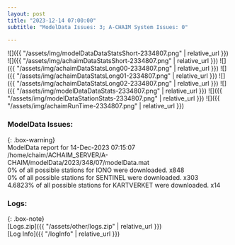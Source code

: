```yaml
---
layout: post
title: "2023-12-14 07:00:00"
subtitle: "ModelData Issues: 3; A-CHAIM System Issues: 0"

---
```


![]({{ "/assets/img/modelDataDataStatsShort-2334807.png" | relative_url }})
![]({{ "/assets/img/achaimDataStatsShort-2334807.png" | relative_url }})
![]({{ "/assets/img/achaimDataStatsLong00-2334807.png" | relative_url }})
![]({{ "/assets/img/achaimDataStatsLong01-2334807.png" | relative_url }})
![]({{ "/assets/img/achaimDataStatsLong02-2334807.png" | relative_url }})
![]({{ "/assets/img/modelDataDataStats-2334807.png" | relative_url }})
![]({{ "/assets/img/modelDataStationStats-2334807.png" | relative_url }})
![]({{ "/assets/img/achaimRunTime-2334807.png" | relative_url }})


### ModelData Issues:  
  
{: .box-warning}  
 ModelData report for 14-Dec-2023 07:15:07   
 /home/chaim/ACHAIM_SERVER/A-CHAIM/modelData/2023/348/07/modelData.mat   
 0% of all possible stations for IONO were downloaded. x848   
 0% of all possible stations for SENTINEL were downloaded. x303   
 4.6823% of all possible stations for KARTVERKET were downloaded. x14   
  


### Logs:  
  
{: .box-note}  
[Logs.zip]({{ "/assets/other/logs.zip" | relative_url }})  
[Log Info]({{ "/logInfo" | relative_url }})  

